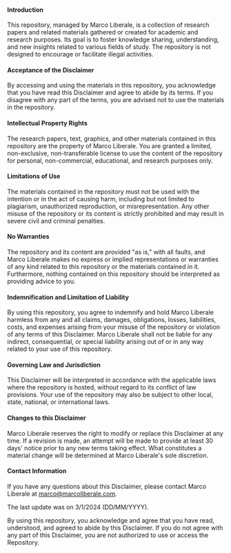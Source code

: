 #### Introduction
This repository, managed by Marco Liberale, is a collection of research papers and related materials gathered or created for academic and research purposes. Its goal is to foster knowledge sharing, understanding, and new insights related to various fields of study. The repository is not designed to encourage or facilitate illegal activities.

#### Acceptance of the Disclaimer
By accessing and using the materials in this repository, you acknowledge that you have read this Disclaimer and agree to abide by its terms. If you disagree with any part of the terms, you are advised not to use the materials in the repository.

#### Intellectual Property Rights
The research papers, text, graphics, and other materials contained in this repository are the property of Marco Liberale. You are granted a limited, non-exclusive, non-transferable license to use the content of the repository for personal, non-commercial, educational, and research purposes only.

#### Limitations of Use
The materials contained in the repository must not be used with the intention or in the act of causing harm, including but not limited to plagiarism, unauthorized reproduction, or misrepresentation. Any other misuse of the repository or its content is strictly prohibited and may result in severe civil and criminal penalties.

#### No Warranties
The repository and its content are provided "as is," with all faults, and Marco Liberale makes no express or implied representations or warranties of any kind related to this repository or the materials contained in it. Furthermore, nothing contained on this repository should be interpreted as providing advice to you.

#### Indemnification and Limitation of Liability
By using this repository, you agree to indemnify and hold Marco Liberale harmless from any and all claims, damages, obligations, losses, liabilities, costs, and expenses arising from your misuse of the repository or violation of any terms of this Disclaimer. Marco Liberale shall not be liable for any indirect, consequential, or special liability arising out of or in any way related to your use of this repository.

#### Governing Law and Jurisdiction
This Disclaimer will be interpreted in accordance with the applicable laws where the repository is hosted, without regard to its conflict of law provisions. Your use of the repository may also be subject to other local, state, national, or international laws.

#### Changes to this Disclaimer
Marco Liberale reserves the right to modify or replace this Disclaimer at any time. If a revision is made, an attempt will be made to provide at least 30 days' notice prior to any new terms taking effect. What constitutes a material change will be determined at Marco Liberale's sole discretion.

#### Contact Information
If you have any questions about this Disclaimer, please contact Marco Liberale at marco@marcoliberale.com.

The last update was on 3/1/2024 (DD/MM/YYYY).

By using this repository, you acknowledge and agree that you have read, understood, and agreed to abide by this Disclaimer. If you do not agree with any part of this Disclaimer, you are not authorized to use or access the Repository.
